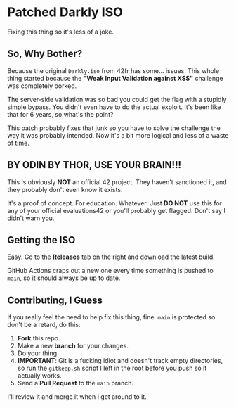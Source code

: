 # Patched Darkly ISO

Fixing this thing so it's less of a joke.

## So, Why Bother?

Because the original `Darkly.iso` from 42fr has some... issues. This whole thing started because the **"Weak Input Validation against XSS"** challenge was completely borked.

The server-side validation was so bad you could get the flag with a stupidly simple bypass. You didn't even have to do the actual exploit. It's been like that for 6 years, so what's the point?

This patch probably fixes that junk so you have to solve the challenge the way it was probably intended. Now it's a bit more logical and less of a waste of time.

##  BY ODIN BY THOR, USE YOUR BRAIN!!!

This is obviously **NOT** an official 42 project. They haven't sanctioned it, and they probably don't even know it exists.

It's a proof of concept. For education. Whatever. Just **DO NOT** use this for any of your official evaluations42  or you'll probably get flagged. Don't say I didn't warn you.

## Getting the ISO

Easy. Go to the **[Releases](https://github.com/Raspberrynani/darkly-patched-iso/releases)** tab on the right and download the latest build.

GitHub Actions craps out a new one every time something is pushed to `main`, so it should always be up to date.

## Contributing, I Guess

If you really feel the need to help fix this thing, fine. `main` is protected so don't be a retard, do this:

1.  **Fork** this repo.
2.  Make a new **branch** for your changes.
3.  Do your  thing.
4.  **IMPORTANT**: Git is a fucking idiot and doesn't track empty directories, so run the `gitkeep.sh` script I left in the root before you push so it actually works.
5.  Send a **Pull Request** to the `main` branch.

I'll review it and merge it when I get around to it.
